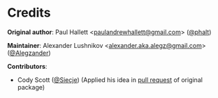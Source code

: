 Credits
=======

__Original author__: Paul Hallett \<<paulandrewhallett@gmail.com>\> ([@phalt](https://github.com/phalt))

__Maintainer__: Alexander Lushnikov <<alexander.aka.alegz@gmail.com>> ([@Alegzander](https://github.com/Alegzander))

__Contributors__:

- Cody Scott ([@Siecje](https://github.com/Siecje)) (Applied his idea in [pull request](https://github.com/phalt/graphene-django-sentry/pull/1) of original package)
